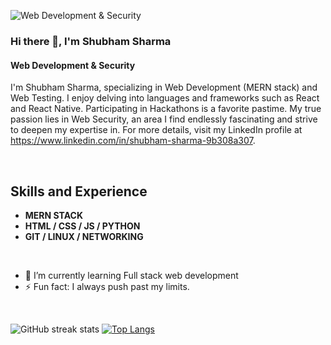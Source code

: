 
![Web Development & Security](https://media.licdn.com/dms/image/D5616AQGWIIm9TGsQGA/profile-displaybackgroundimage-shrink_350_1400/0/1721200747050?e=1726704000&v=beta&t=-STSPMiXHMwk9VGTfqvQ13OYbq33jlvNcmy2FnHptH0)

### Hi there 👋, I'm Shubham Sharma
#### Web Development & Security

I'm Shubham Sharma, specializing in Web Development (MERN stack) and Web Testing. I enjoy delving into languages and frameworks such as React and React Native. Participating in Hackathons is a favorite pastime. My true passion lies in Web Security, an area I find endlessly fascinating and strive to deepen my expertise in. For more details, visit my LinkedIn profile at https://www.linkedin.com/in/shubham-sharma-9b308a307.

<br>

## Skills and Experience
* **MERN STACK**
* **HTML / CSS / JS / PYTHON**
* **GIT / LINUX / NETWORKING**

<br>

- 🌱 I’m currently learning Full stack web development 
- ⚡ Fun fact: I always push past my limits.

<br>

![GitHub streak stats](https://streak-stats.demolab.com/?user=shubham0174)  [![Top Langs](https://github-readme-stats.vercel.app/api/top-langs/?username=shubham0174)](https://github.com/anuraghazra/github-readme-stats) 




